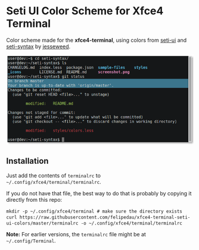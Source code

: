 # Seti UI Color Scheme for Xfce4 Terminal

Color scheme made for the **xfce4-terminal**, using colors from [seti-ui] and
[seti-syntax] by [jesseweed].

![Terminal Screenshot](screenshot.png)

## Installation

Just add the contents of `terminalrc` to `~/.config/xfce4/terminal/terminalrc`.

If you do not have that file, the best way to do that is probably by copying it
directly from this repo:

    mkdir -p ~/.config/xfce4/terminal # make sure the directory exists
    curl https://raw.githubusercontent.com/felipedau/xfce4-terminal-seti-ui-colors/master/terminalrc -o ~/.config/xfce4/terminal/terminalrc

**Note:** For earlier versions, the `terminalrc` file might be at
`~/.config/Terminal`.

[jesseweed]: https://github.com/jesseweed
[seti-ui]: https://github.com/jesseweed/seti-ui
[seti-syntax]: https://github.com/jesseweed/seti-syntax
